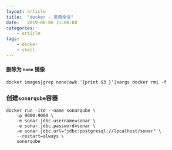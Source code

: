 ```yaml
---
layout: article
title:	"docker - 常用命令"
date:	2019-08-06 11:00:00
categories:
    - article
tags:
    - docker
    - shell
---
```


#### 删除为 `none` 镜像

~~~shell
docker images|grep none|awk '{print $3 }'|xargs docker rmi -f
~~~

### 创建`sonarqube`容器

~~~shell
docker run -itd --name sonarqube \
    -p 9000:9000 \
    -e sonar.jdbc.username=sonar \
    -e sonar.jdbc.password=sonar \
    -e sonar.jdbc.url="jdbc:postgresql://localhost/sonar" \
    --restart=always \
    sonarqube
~~~

